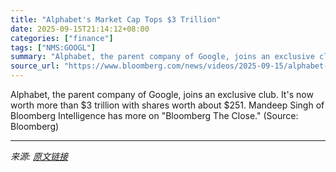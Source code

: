 ```yaml
---
title: "Alphabet's Market Cap Tops $3 Trillion"
date: 2025-09-15T21:14:12+08:00
categories: ["finance"]
tags: ["NMS:GOOGL"]
summary: "Alphabet, the parent company of Google, joins an exclusive club. It's now worth more than $3 trillion with shares worth about $251. Mandeep Singh of Bloomberg Intelligence has more on \"Bloomberg The C"
source_url: "https://www.bloomberg.com/news/videos/2025-09-15/alphabet-s-market-cap-tops-3-trillion-video"
---
```


Alphabet, the parent company of Google, joins an exclusive club. It's now worth more than $3 trillion with shares worth about $251. Mandeep Singh of Bloomberg Intelligence has more on "Bloomberg The Close." (Source: Bloomberg)

---

*来源: [原文链接](https://www.bloomberg.com/news/videos/2025-09-15/alphabet-s-market-cap-tops-3-trillion-video)*
